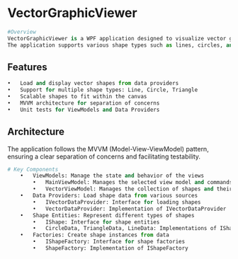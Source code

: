 # VectorGraphicViewer
```python
#Overview
VectorGraphicViewer is a WPF application designed to visualize vector graphics. 
The application supports various shape types such as lines, circles, and triangles, and provides a flexible architecture for loading and displaying these shapes.

```

## Features

```python
•	Load and display vector shapes from data providers
•	Support for multiple shape types: Line, Circle, Triangle
•	Scalable shapes to fit within the canvas
•	MVVM architecture for separation of concerns
•	Unit tests for ViewModels and Data Providers

```


## Architecture

The application follows the MVVM (Model-View-ViewModel) pattern, ensuring a clear separation of concerns and facilitating testability.

```python
# Key Components
	•	ViewModels: Manage the state and behavior of the views
		•	MainViewModel: Manages the selected view model and commands
		•	VectorViewModel: Manages the collection of shapes and their loading
	•	Data Providers: Load shape data from various sources
		•	IVectorDataProvider: Interface for loading shapes
		•	VectorDataProvider: Implementation of IVectorDataProvider
	•	Shape Entities: Represent different types of shapes
		•	IShape: Interface for shape entities
		•	CircleData, TriangleData, LineData: Implementations of IShape
	•	Factories: Create shape instances from data
		•	IShapeFactory: Interface for shape factories
		•	ShapeFactory: Implementation of IShapeFactory
```

